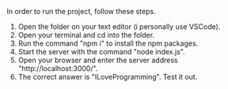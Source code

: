 In order to run the project, follow these steps.

1. Open the folder on your text editor (i personally use VSCode).
2. Open your terminal and cd into the folder.
3. Run the command "npm i" to install the npm packages.
4. Start the server with the command "node index.js".
5. Open your browser and enter the server address "http://localhost:3000/".
6. The correct answer is "ILoveProgramming". Test it out.

